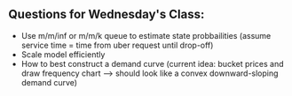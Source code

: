 <h2>Questions for Wednesday's Class:</h2>

* Use m/m/inf or m/m/k queue to estimate state probbailities (assume service time = time from uber request until drop-off)
* Scale model efficiently
* How to best construct a demand curve (current idea: bucket prices and draw frequency chart --> should look like a convex downward-sloping demand curve) 

